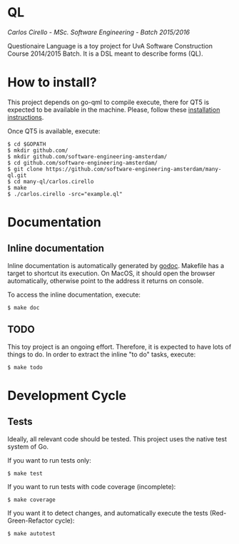 QL
==

*Carlos Cirello - MSc. Software Engineering - Batch 2015/2016*

Questionaire Language is a toy project for UvA Software Construction Course 2014/2015 Batch. It is a DSL meant to describe forms (QL).


# How to install?

This project depends on go-qml to compile execute, there for QT5 is expected to be available in the machine. Please, follow these [installation instructions](https://github.com/go-qml/qml/blob/v1/README.md#installation).

Once QT5 is available, execute:

```
$ cd $GOPATH
$ mkdir github.com/
$ mkdir github.com/software-engineering-amsterdam/
$ cd github.com/software-engineering-amsterdam/
$ git clone https://github.com/software-engineering-amsterdam/many-ql.git
$ cd many-ql/carlos.cirello
$ make
$ ./carlos.cirello -src="example.ql"
```

# Documentation

## Inline documentation

Inline documentation is automatically generated by [godoc](https://godoc.org/golang.org/x/tools/cmd/godoc). Makefile has a target to shortcut its execution. On MacOS, it should open the browser automatically, otherwise point to the address it returns on console.

To access the inline documentation, execute:
```
$ make doc
```

## TODO

This toy project is an ongoing effort. Therefore, it is expected to have lots of things to do. In order to extract the inline "to do" tasks, execute:
```
$ make todo
```

# Development Cycle

## Tests

Ideally, all relevant code should be tested. This project uses the native test system of Go.

If you want to run tests only:
```
$ make test
```

If you want to run tests with code coverage (incomplete):
```
$ make coverage
```

If you want it to detect changes, and automatically execute the tests (Red-Green-Refactor cycle):
```
$ make autotest
```

